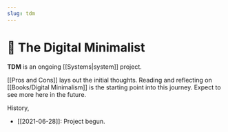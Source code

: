 ```yaml
---
slug: tdm
---
```


# 🌱 The Digital Minimalist

**TDM** is an ongoing [[Systems|system]] project.

[[Pros and Cons]] lays out the initial thoughts. Reading and reflecting on [[Books/Digital Minimalism]] is the starting point into this journey. Expect to see more here in the future.

History,

- [[2021-06-28]]: Project begun.
